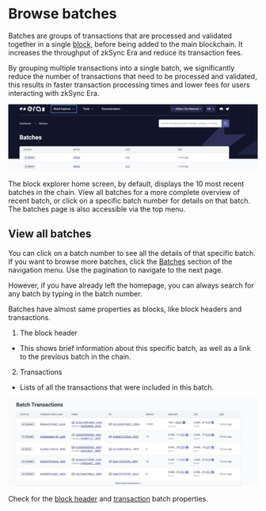 # Browse batches

Batches are groups of transactions that are processed and validated together in a single [block](../../../dev/developer-guides/transactions/blocks.md#blocks), before being added to the main blockchain. It increases the throughput of zkSync Era and reduce its transaction fees.

By grouping multiple transactions into a single batch, we significantly reduce the number of transactions that need to be processed and validated, this results in faster transaction processing times and lower fees for users interacting with zkSync Era.

![Browse batches!](../../../assets/images/batches.png "View batches on zkSync")

The block explorer home screen, by default, displays the 10 most recent batches in the chain.
View all batches for a more complete overview of recent batch, or click on a specific batch number for details on that batch.
The batches page is also accessible via the top menu.

## View all batches

You can click on a batch number to see all the details of that specific batch. If you want to browse more batches, click the [Batches](https://explorer.zksync.io/batches/) section of the navigation menu. Use the pagination to navigate to the next page.

However, if you have already left the homepage, you can always search for any batch by typing in the batch number.

Batches have almost same properties as blocks, like block headers and transactions.

1. The block header

- This shows brief information about this specific batch, as well as a link to the previous batch in the chain.

2. Transactions

- Lists of all the transactions that were included in this batch.

![Batches transactions!](../../../assets/images/batches-trx.png "View batches transactions")

Check for the [block header](./block-view.md#block-headers) and [transaction](./block-view.md#transactions) batch properties.
